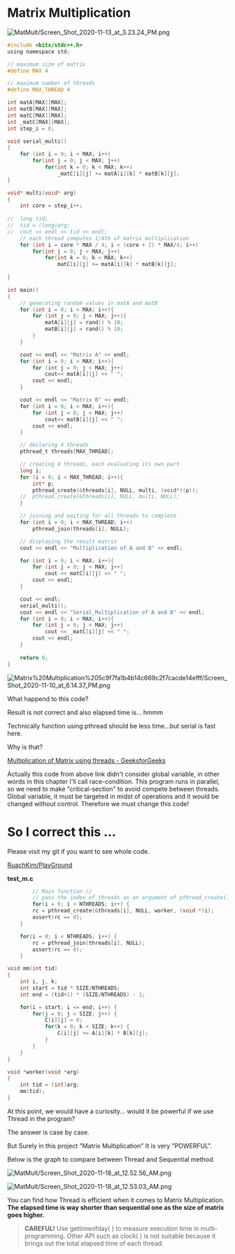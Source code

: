 # Matrix Multiplication

![MatMult/Screen_Shot_2020-11-13_at_3.23.24_PM.png](MatMult/Screen_Shot_2020-11-13_at_3.23.24_PM.png)

```c
#include <bits/stdc++.h>
using namespace std;

// maximum size of matrix
#define MAX 4

// maximum number of threads
#define MAX_THREAD 4

int matA[MAX][MAX];
int matB[MAX][MAX];
int matC[MAX][MAX];
int _matC[MAX][MAX];
int step_i = 0;

void serial_multi()
{
	for (int i = 0; i < MAX; i++)
		for(int j = 0; j < MAX; j++)
			for(int k = 0; k < MAX; k++)
				_matC[i][j] += matA[i][k] * matB[k][j];
}

void* multi(void* arg)
{
	int core = step_i++;
	
//	long tid;
//	tid = (long)arg;
//	cout << endl << tid << endl;
	// each thread computes 1/4th of matrix multiplication
	for (int i = core * MAX / 4; i < (core + 1) * MAX/4; i++)
		for(int j = 0; j < MAX; j++)
			for(int k = 0; k < MAX; k++)
				matC[i][j] += matA[i][k] * matB[k][j];
	
}

int main()
{
	// generating random values in matA and matB
	for (int i = 0; i < MAX; i++){
		for (int j = 0; j < MAX; j++){
			matA[i][j] = rand() % 10;
			matB[i][j] = rand() % 10;
		}
	}

	cout << endl << "Matrix A" << endl;
	for (int i = 0; i < MAX; i++){
		for (int j = 0; j < MAX; j++)
			cout<< matA[i][j] << " ";
		cout << endl;
	}

	cout << endl << "Matrix B" << endl;
	for (int i = 0; i < MAX; i++){
		for (int j = 0; j < MAX; j++)
			cout<< matB[i][j] << " ";
		cout << endl;
	}

	// declaring 4 threads
	pthread_t threads[MAX_THREAD];

	// creating 4 threads, each evaluating its own part
	long i;
	for (i = 0; i < MAX_THREAD; i++){
		int* p;
		pthread_create(&threads[i], NULL, multi, (void*)(p));
	//	pthread_create(&threads[i], NULL, multi, NULL);
	}

	// joining and waiting for all threads to complete
	for (int i = 0; i < MAX_THREAD; i++)
		pthread_join(threads[i], NULL);

	// displaying the result matrix
	cout << endl << "Multiplication of A and B" << endl;

	for (int i = 0; i < MAX; i++){
		for (int j = 0; j < MAX; j++)
			cout << matC[i][j] << " ";
		cout << endl;
	}

	cout << endl;
	serial_multi();
	cout << endl << "Serial_Multiplication of A and B" << endl;
	for (int i = 0; i < MAX; i++){
		for (int j = 0; j < MAX; j++)
			cout << _matC[i][j] << " ";
		cout << endl;
	}
	
	return 0;
}
```

![Matrix%20Multiplication%205c9f7fa1b4b14c669c2f7cacde14efff/Screen_Shot_2020-11-10_at_6.14.37_PM.png](Matrix%20Multiplication%205c9f7fa1b4b14c669c2f7cacde14efff/Screen_Shot_2020-11-10_at_6.14.37_PM.png)

What happend to this code?

Result is not correct and also elapsed time is... hmmm

Technically function using pthread should be less time...but serial is fast here.

Why is that?

[Multiplication of Matrix using threads - GeeksforGeeks](https://www.geeksforgeeks.org/multiplication-of-matrix-using-threads/)

Actually this code from above link didn't consider global variable, in other words in this chapter I'll call race-condition. This program runs in parallel, so we need to make "critical-section" to avoid compete between threads. Global variable, it must be targeted in midst of operations and it would be changed without control. Therefore we must change this code!

# So I correct this ...

Please visit my git if you want to see whole code.

[RuachKim/PlayGround](https://github.com/RuachKim/PlayGround/tree/main/Thread/MatMult)

**test_m.c**

```c
		// Main function //
		// pass the index of threads as an argument of pthread_create()
		for(i = 0; i < NTHREADS; i++) {
        rc = pthread_create(&threads[i], NULL, worker, (void *)i);
        assert(rc == 0);
    }

    for(i = 0; i < NTHREADS; i++) {
        rc = pthread_join(threads[i], NULL);
        assert(rc == 0);
    }
```

```c
void mm(int tid)
{
    int i, j, k;
    int start = tid * SIZE/NTHREADS;
    int end = (tid+1) * (SIZE/NTHREADS) - 1;

    for(i = start; i <= end; i++) {
        for(j = 0; j < SIZE; j++) {
            C[i][j] = 0;
            for(k = 0; k < SIZE; k++) {
                C[i][j] += A[i][k] * B[k][j];
            }
        }
    }
}

void *worker(void *arg)
{
    int tid = (int)arg;
    mm(tid);
}
```

At this point, we would  have a curiosity... would it be powerful if we use Thread in the program?

The answer is case by case.

But Surely in this project "Matrix Multiplication" It is very "POWERFUL".

Below is the graph to compare between Thread and Sequential method.

![MatMult/Screen_Shot_2020-11-18_at_12.52.56_AM.png](MatMult/Screen_Shot_2020-11-18_at_12.52.56_AM.png)

![MatMult/Screen_Shot_2020-11-18_at_12.53.03_AM.png](MatMult/Screen_Shot_2020-11-18_at_12.53.03_AM.png)

You can find how Thread is efficient when it comes to Matrix Multiplication. **The elapsed time is way shorter than sequential one as the size of matrix goes higher.**

> **CAREFUL!**  Use gettimeofday( ) to measure execution time in multi-programming. Other API such as clock( ) is not suitable because it brings out the total elapsed time of each thread.
